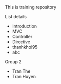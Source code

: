 This is training repository

List details
- Introduction
- MVC
- Controller
- Directive
- thanhkhoi95
- abc

Group 2
- Tran The
- Tran Huyen